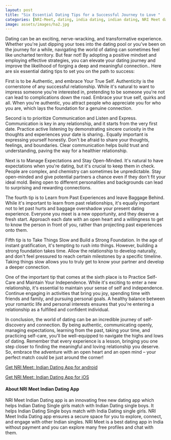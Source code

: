 ```yaml
---
layout: post
title: "Six Essential Dating Tips for a Successful Journey to Love "
categories: [NRI-Meet, dating, india dating, indian dating, NRI Meet dating app]
image: assets/images/ha2.jpg
---
```


Dating can be an exciting, nerve-wracking, and transformative experience. Whether you're just dipping your toes into the dating pool or you've been on the journey for a while, navigating the world of dating can sometimes feel like uncharted territory. But fear not! By adopting a positive mindset and employing effective strategies, you can elevate your dating journey and improve the likelihood of forging a deep and meaningful connection.. Here are six essential dating tips to set you on the path to success:

First is to be Authentic, and embrace Your True Self. Authenticity is the cornerstone of any successful relationship. While it's natural to want to impress someone you're interested in, pretending to be someone you're not can lead to complications down the road. Embrace your true self, quirks and all. When you're authentic, you attract people who appreciate you for who you are, which lays the foundation for a genuine connection.

Second is to prioritize Communication and Listen and Express. Communication is key in any relationship, and it starts from the very first date. Practice active listening by demonstrating sincere curiosity in the thoughts and experiences your date is sharing.. Equally important is expressing yourself honestly. Don't be afraid to share your thoughts, feelings, and boundaries. Clear communication helps build trust and understanding, paving the way for a healthier relationship.

Next is to Manage Expectations and Stay Open-Minded. It's natural to have expectations when you're dating, but it's crucial to keep them in check. People are complex, and chemistry can sometimes be unpredictable. Stay open-minded and give potential partners a chance even if they don't fit your ideal mold. Being open to different personalities and backgrounds can lead to surprising and rewarding connections.


The fourth tip is to Learn from Past Experiences and leave Baggage Behind. While it's important to learn from past relationships, it's equally important not to let past hurts and baggage overshadow your present dating experience. Everyone you meet is a new opportunity, and they deserve a fresh start. Approach each date with an open heart and a willingness to get to know the person in front of you, rather than projecting past experiences onto them.

Fifth tip is to Take Things Slow and Build a Strong Foundation. In the age of instant gratification, it's tempting to rush into things. However, building a strong foundation takes time. Allow the relationship to develop naturally, and don't feel pressured to reach certain milestones by a specific timeline. Taking things slow allows you to truly get to know your partner and develop a deeper connection.

One of the important tip that comes at the sixth place is to Practice Self-Care and Maintain Your Independence. While it's exciting to enter a new relationship, it's essential to maintain your sense of self and independence. Continue engaging in activities that bring you joy, spending time with friends and family, and pursuing personal goals. A healthy balance between your romantic life and personal interests ensures that you're entering a relationship as a fulfilled and confident individual.

In conclusion, the world of dating can be an incredible journey of self-discovery and connection. By being authentic, communicating openly, managing expectations, learning from the past, taking your time, and practicing self-care, you'll be well-equipped to navigate the highs and lows of dating. Remember that every experience is a lesson, bringing you one step closer to finding the meaningful and loving relationship you deserve. So, embrace the adventure with an open heart and an open mind – your perfect match could be just around the corner!

[Get NRI Meet: Indian Dating App for android](https://play.google.com/store/apps/details?id=com.koottali.app&hl=en_IN&gl=US)

[Get NRI Meet: Indian Dating App for iOS](https://apps.apple.com/us/app/nri-meet-find-meet-marry-nris/id6448742453)

#### About NRI Meet Indian Dating App

NRI Meet Indian Dating app is an innovating free new dating app which helps Indian Dating Single girls match with Indian Dating single boys. It helps Indian Dating Single boys match with India Dating single girls. NRI Meet India Dating app ensures a secure space for you to explore, connect, and engage with other Indian  singles. NRI Meet is a best dating app in India without payment and you can explore many free profiles and chat with them.  
